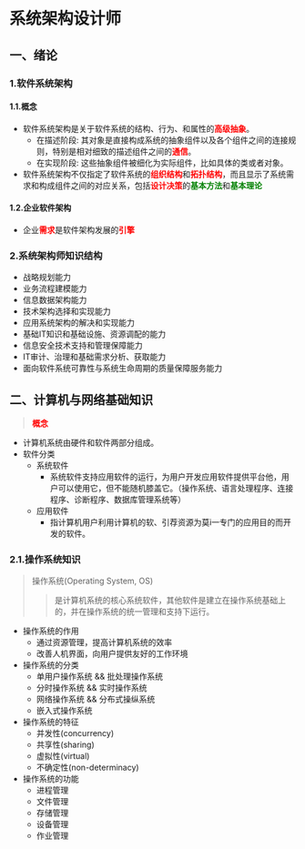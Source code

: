 # 系统架构设计师

## 一、绪论

### 1.软件系统架构

#### 1.1.概念

- 软件系统架构是关于软件系统的结构、行为、和属性的<font style="color: red">**高级抽象**</font>。
  - 在描述阶段: 其对象是直接构成系统的抽象组件以及各个组件之间的连接规则，特别是相对细致的描述组件之间的<font style="color: red">**通信**</font>。
  - 在实现阶段: 这些抽象组件被细化为实际组件，比如具体的类或者对象。
- 软件系统架构不仅指定了软件系统的<font style="color: red">**组织结构**</font>和<font style="color: red">**拓扑结构**</font>，而且显示了系统需求和构成组件之间的对应关系，包括<font style="color: red">**设计决策**</font>的<font style="color: green">**基本方法**</font>和<font style="color: green">**基本理论**</font>

#### 1.2.企业软件架构

- 企业<font style="color: red">**需求**</font>是软件架构发展的<font style="color: red">**引擎**</font>

### 2.系统架构师知识结构

- 战略规划能力
- 业务流程建模能力
- 信息数据架构能力
- 技术架构选择和实现能力
- 应用系统架构的解决和实现能力
- 基础IT知识和基础设施、资源调配的能力
-  信息安全技术支持和管理保障能力
- IT审计、治理和基础需求分析、获取能力
- 面向软件系统可靠性与系统生命周期的质量保障服务能力

## 二、计算机与网络基础知识

> <font style="color: red">**概念**</font>

- 计算机系统由硬件和软件两部分组成。
- 软件分类
  - 系统软件
    - 系统软件支持应用软件的运行，为用户开发应用软件提供平台他，用户可以使用它，但不能随机膝盖它。（操作系统、语言处理程序、连接程序、诊断程序、数据库管理系统等）
  - 应用软件
    - 指计算机用户利用计算机的软、引荐资源为莫i一专门的应用目的而开发的软件。

### 2.1.操作系统知识

> 操作系统(Operating System, OS)
>
> > 是计算机系统的核心系统软件，其他软件是建立在操作系统基础上的，并在操作系统的统一管理和支持下运行。

- 操作系统的作用
  - 通过资源管理，提高计算机系统的效率
  - 改善人机界面，向用户提供友好的工作环境
- 操作系统的分类
  - 单用户操作系统 && 批处理操作系统
  - 分时操作系统 && 实时操作系统
  - 网络操作系统 && 分布式操纵系统
  - 嵌入式操作系统
- 操作系统的特征
  - 并发性(concurrency)
  - 共享性(sharing)
  - 虚拟性(virtual)
  - 不确定性(non-determinacy)
- 操作系统的功能
  - 进程管理
  - 文件管理
  - 存储管理
  - 设备管理
  - 作业管理